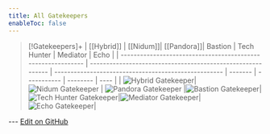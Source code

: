 ```yaml
---
title: All Gatekeepers
enableToc: false
---
```

> [!Gatekeepers]+
> | [[Hybrid]] | [[Nidum]]| [[Pandora]]| Bastion | Tech Hunter | Mediator | Echo |
> | ------------------------------------------------------------ | ----------------------------------------------------------- | ---------------------------------------------------- | ------- | ----------- | -------- | ---- |
> | ![Hybrid Gatekeeper](Hybrid_Portrait.png)| ![Nidum Gatekeeper](Nidum_Portrait.png) | ![Pandora Gatekeeper](Pandora_Portrait.png) |![Bastion Gatekeeper](Bastion_Portrait.png)|![Tech Hunter Gatekeeper](TechHunter_Portrait.png)|![Mediator Gatekeeper](Mediator_Portrait.png)|![Echo Gatekeeper](Echo_Portrait.png)|

<!-- Make sure that the github edit button link is correct. This just means adding the parent and filename after the content folder in the URL -->

--- [Edit on GitHub](https://github.com/Mondrethos/gatekeeperwiki/edit/main/content/Gatekeepers/allgatekeepers.md)